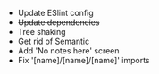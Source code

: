 - Update ESlint config
- ~~Update dependencies~~
- Tree shaking
- Get rid of Semantic
- Add 'No notes here' screen
- Fix '[name]/[name]/[name]' imports
